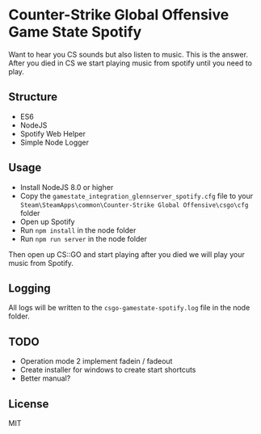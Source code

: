 # Counter-Strike Global Offensive Game State Spotify

Want to hear you CS sounds but also listen to music. This is the answer.
After you died in CS we start playing music from spotify until you need to play.

## Structure
- ES6
- NodeJS
- Spotify Web Helper
- Simple Node Logger

## Usage
- Install NodeJS 8.0 or higher
- Copy the `gamestate_integration_glennserver_spotify.cfg` file to your `Steam\SteamApps\common\Counter-Strike Global Offensive\csgo\cfg` folder
- Open up Spotify
- Run `npm install` in the node folder
- Run `npm run server` in the node folder

Then open up CS::GO and start playing after you died we will play your music from Spotify.

## Logging
All logs will be written to the `csgo-gamestate-spotify.log` file in the node folder.

## TODO
- Operation mode 2 implement fadein / fadeout
- Create installer for windows to create start shortcuts
- Better manual?

## License

MIT

